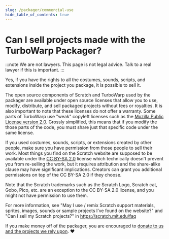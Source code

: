 ```yaml
---
slug: /packager/commercial-use
hide_table_of_contents: true
---
```


# Can I sell projects made with the TurboWarp Packager?

:::note
We are not lawyers. This page is not legal advice. Talk to a real lawyer if this is important.
:::

Yes, if you have the rights to all the costumes, sounds, scripts, and extensions inside the project you package, it is possible to sell it.

The open source components of Scratch and TurboWarp used by the packager are available under open source licenses that allow you to use, modify, distribute, and sell packaged projects without fees or royalties. It is also important to note that these licenses do not offer a warranty. Some parts of TurboWarp use "weak" copyleft licenses such as the [Mozilla Public License version 2.0](https://mozilla.org/MPL/2.0/). Grossly simplified, this means that if you modify the those parts of the code, you must share just that specific code under the same license.

If you used costumes, sounds, scripts, or extensions created by other people, make sure you have permission from those people to sell their work. Most things you find on the Scratch website are supposed to be available under the [CC BY-SA 2.0](https://creativecommons.org/licenses/by-sa/2.0/) license which technically doesn't prevent you from re-selling the work, but it requires attribution and the share-alike clause may have significant implications. Creators can grant you additional permissions on top of the CC BY-SA 2.0 if they choose.

Note that the Scratch trademarks such as the Scratch Logo, Scratch cat, Gobo, Pico, etc. are an exception to the CC BY-SA 2.0 license, and you might not have permission to use them.

For more information, see "May I use / remix Scratch support materials, sprites, images, sounds or sample projects I’ve found on the website?" and "Can I sell my Scratch projects?" in https://scratch.mit.edu/faq

If you make money off of the packager, you are encouraged to [donate to us and the projects we rely upon](/donate). ❤️

